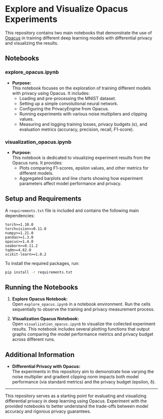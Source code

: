 # Explore and Visualize Opacus Experiments

This repository contains two main notebooks that demonstrate the use of [Opacus](https://opacus.ai/) in training different deep learning models with differential privacy and visualizing the results.

## Notebooks

### explore_opacus.ipynb
- **Purpose:**  
  This notebook focuses on the exploration of training different models with privacy using Opacus. It includes:
  - Loading and pre-processing the MNIST dataset.
  - Setting up a simple convolutional neural network.
  - Configuring the PrivacyEngine from Opacus.
  - Running experiments with various noise multipliers and clipping values.
  - Measuring and logging training losses, privacy budgets (ε), and evaluation metrics (accuracy, precision, recall, F1-score).

### visualization_opacus.ipynb
- **Purpose:**  
  This notebook is dedicated to visualizing experiment results from the Opacus runs. It provides:
  - Plots comparing F1-scores, epsilon values, and other metrics for different models.
  - Aggregated barplots and line charts showing how experiment parameters affect model performance and privacy.

## Setup and Requirements

A `requirements.txt` file is included and contains the following main dependencies:

```
torch>=1.10.0
torchvision>=0.11.0
numpy>=1.21.0
pandas>=1.3.0
opacus>=1.4.0
seaborn>=0.11.2
tqdm>=4.62.0
scikit-learn>=1.0.2
```

To install the required packages, run:

```bash
pip install -r requirements.txt
```

## Running the Notebooks

1. **Explore Opacus Notebook:**  
   Open `explore_opacus.ipynb` in a notebook environment. Run the cells sequentially to observe the training and privacy measurement process.

2. **Visualization Opacus Notebook:**  
   Open `visualization_opacus.ipynb` to visualize the collected experiment results. This notebook includes several plotting functions that output graphs comparing the model performance metrics and privacy budget across different runs.

## Additional Information

- **Differential Privacy with Opacus:**  
  The experiments in this repository aim to demonstrate how varying the noise multiplier and gradient clipping norm impacts both model performance (via standard metrics) and the privacy budget (epsilon, δ).

---

This repository serves as a starting point for evaluating and visualizing differential privacy in deep learning using Opacus. Experiment with the provided notebooks to better understand the trade-offs between model accuracy and rigorous privacy guarantees.